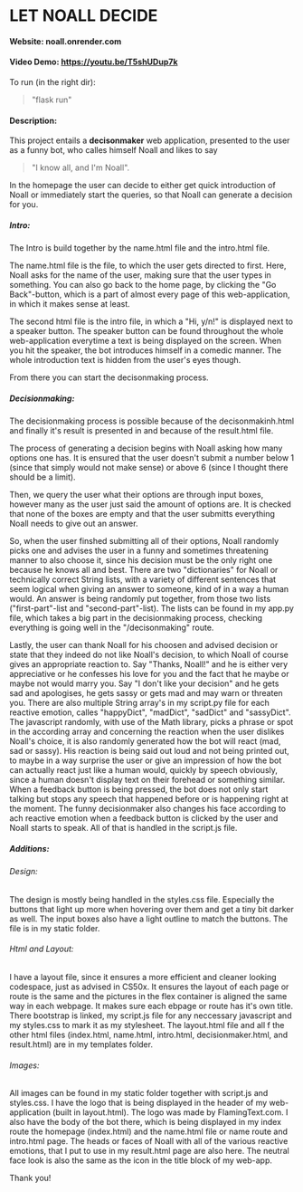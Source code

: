 # LET NOALL DECIDE

#### Website: noall.onrender.com

####  Video Demo: https://youtu.be/T5shUDup7k
To run (in the right dir):
> "flask run"


#### Description:

This project entails a **decisonmaker** web application, presented to the user as a funny bot, who calles himself Noall and likes to say
> "I know all, and I'm Noall".


In the homepage the user can decide to either get quick introduction of Noall or immediately start the queries, so that Noall can generate a decision for you. 


##### Intro:

The Intro is build together by the name.html file and the intro.html file.

The name.html file is the file, to which the user gets directed to first. Here, Noall asks for the name of the user, making sure that the user types in something. You can also go back to the home page, by clicking the "Go Back"-button, which is a part of almost every page of this web-application, in which it makes sense at least.

The second html file is the intro file, in which a "Hi, y/n!" is displayed next to a speaker button. The speaker button can be found throughout the whole web-application everytime a text is being displayed on the screen.
When you hit the speaker, the bot introduces himself in a comedic manner. The whole introduction text is hidden from the user's eyes though.

From there you can start the decisonmaking process.


##### Decisionmaking:

The decisionmaking process is possible because of the decisonmakinh.html and finally it's result is presented in and because of the result.html file.

The process of generating a decision begins with Noall asking how many options one has. It is ensured that the user doesn't submit a number below 1 (since that simply would not make sense) or above 6 (since I thought there should be a limit).

Then, we query the user what their options are through input boxes, however many as the user just said the amount of options are. It is checked that none of the boxes are empty and that the user submitts everything Noall needs to give out an answer. 

So, when the user finshed submitting all of their options, Noall randomly picks one and advises the user in a funny and sometimes threatening manner to also choose it, since his decision must be the only right one because he knows all and best. 
There are two "dictionaries" for Noall or technically correct String lists, with a variety of different sentences that seem logical when giving an answer to someone, kind of in a way a human would. An answer is being randomly put together, from those two lists ("first-part"-list and "second-part"-list). The lists can be found in my app.py file, which takes a big part in the decisionmaking process, checking everything is going well in the "/decisonmaking" route.

Lastly, the user can thank Noall for his choosen and advised decision or state that they indeed do not like Noall's decision, to which Noall of course gives an appropriate reaction to.
    Say "Thanks, Noall!" and he is either very appreciative or he confesses his love for you and the fact that he maybe or maybe not would marry you.
    Say "I don't like your decision" and he gets sad and apologises, he gets sassy or gets mad and may warn or threaten you.
There are also multiple String array's in my script.py file for each reactive emotion, calles "happyDict", "madDict", "sadDict" and "sassyDict".
The javascript randomly, with use of the Math library, picks a phrase or spot in the according array and concerning the reaction when the user dislikes Noall's choice, it is also randomly generated how the bot will react (mad, sad or sassy).
His reaction is being said out loud and not being printed out, to maybe in a way surprise the user or give an impression of how the bot can actually react just like a human would, quickly by speech obviously, since a human doesn't display text on their forehead or something similar.
When a feedback button is being pressed, the bot does not only start talking but stops any speech that happened before or is happening right at the moment.
The funny decisionmaker also changes his face according to ach reactive emotion when a feedback button is clicked by the user and Noall starts to speak.
All of that is handled in the script.js file.


##### Additions:

###### Design:
The design is mostly being handled in the styles.css file. Especially the buttons that light up more when hovering over them and get a tiny bit darker as well. The input boxes also have a light outline to match the buttons. The file is in my static folder. 

###### Html and Layout:
I have a layout file, since it ensures a more efficient and cleaner looking codespace, just as advised in CS50x. 
It ensures the layout of each page or route is the same and the pictures in the flex container is aligned the same way in each webpage.
It makes sure each ebpage or route has it's own title.
There bootstrap is linked, my script.js file for any neccessary javascript and my styles.css to mark it as my stylesheet.
The layout.html file and all f the other html files (index.html, name.html, intro.html, decisionmaker.html, and result.html) are in my templates folder.

###### Images:
All images can be found in my static folder together with script.js and styles.css.
I have the logo that is being displayed in the header of my web-application (built in layout.html). The logo was made by FlamingText.com.
I also have the body of the bot there, which is being displayed in my index route the homepage (index.html) and the name.html file or name route and intro.html page.
The heads or faces of Noall with all of the various reactive emotions, that I put to use in my result.html page are also here. The neutral face look is also the same as the icon in the title block of my web-app.



Thank you!


